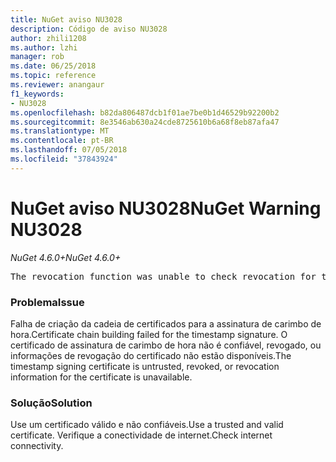 ```yaml
---
title: NuGet aviso NU3028
description: Código de aviso NU3028
author: zhili1208
ms.author: lzhi
manager: rob
ms.date: 06/25/2018
ms.topic: reference
ms.reviewer: anangaur
f1_keywords:
- NU3028
ms.openlocfilehash: b82da806487dcb1f01ae7be0b1d46529b92200b2
ms.sourcegitcommit: 8e3546ab630a24cde8725610b6a68f8eb87afa47
ms.translationtype: MT
ms.contentlocale: pt-BR
ms.lasthandoff: 07/05/2018
ms.locfileid: "37843924"
---
```

# <a name="nuget-warning-nu3028"></a><span data-ttu-id="55b9c-103">NuGet aviso NU3028</span><span class="sxs-lookup"><span data-stu-id="55b9c-103">NuGet Warning NU3028</span></span>

<span data-ttu-id="55b9c-104">*NuGet 4.6.0+*</span><span class="sxs-lookup"><span data-stu-id="55b9c-104">*NuGet 4.6.0+*</span></span>

<pre>The revocation function was unable to check revocation for the certificate.</pre>

### <a name="issue"></a><span data-ttu-id="55b9c-105">Problema</span><span class="sxs-lookup"><span data-stu-id="55b9c-105">Issue</span></span>
<span data-ttu-id="55b9c-106">Falha de criação da cadeia de certificados para a assinatura de carimbo de hora.</span><span class="sxs-lookup"><span data-stu-id="55b9c-106">Certificate chain building failed for the timestamp signature.</span></span> <span data-ttu-id="55b9c-107">O certificado de assinatura de carimbo de hora não é confiável, revogado, ou informações de revogação do certificado não estão disponíveis.</span><span class="sxs-lookup"><span data-stu-id="55b9c-107">The timestamp signing certificate is untrusted, revoked, or revocation information for the certificate is unavailable.</span></span>

### <a name="solution"></a><span data-ttu-id="55b9c-108">Solução</span><span class="sxs-lookup"><span data-stu-id="55b9c-108">Solution</span></span>
<span data-ttu-id="55b9c-109">Use um certificado válido e não confiáveis.</span><span class="sxs-lookup"><span data-stu-id="55b9c-109">Use a trusted and valid certificate.</span></span> <span data-ttu-id="55b9c-110">Verifique a conectividade de internet.</span><span class="sxs-lookup"><span data-stu-id="55b9c-110">Check internet connectivity.</span></span>